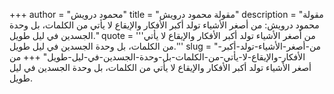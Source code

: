 +++
author = "محمود درويش"
title = "مقولة محمود درويش"
description = "مقولة محمود درويش: من أصغر الأشياء تولد أكبر الأفكار والإيقاع لا يأتي من الكلمات، بل وحدة الجسدين في ليل طويل."
quote = '''من أصغر الأشياء تولد أكبر الأفكار والإيقاع لا يأتي من الكلمات، بل وحدة الجسدين في ليل طويل.'''
slug = "من-أصغر-الأشياء-تولد-أكبر-الأفكار-والإيقاع-لا-يأتي-من-الكلمات-بل-وحدة-الجسدين-في-ليل-طويل"
+++
من أصغر الأشياء تولد أكبر الأفكار والإيقاع لا يأتي من الكلمات، بل وحدة الجسدين في ليل طويل.
